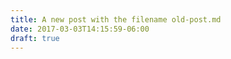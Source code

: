 ```yaml
---
title: A new post with the filename old-post.md
date: 2017-03-03T14:15:59-06:00
draft: true
---
```

